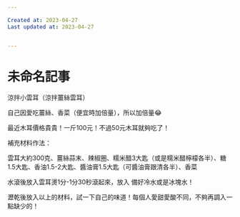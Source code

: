```yaml
---

Created at: 2023-04-27
Last updated at: 2023-04-27


---
```


# 未命名記事


涼拌小雲耳（涼拌薑絲雲耳）

自己因愛吃薑絲、香菜（便宜時加倍量），所以加倍量😂

最近木耳價格貴貴！一斤100元！不過50元木耳就夠吃了！

補充材料作法：

雲耳大約300克、薑絲蒜末、辣椒圈、糯米醋3大匙（或是糯米醋檸檬各半）、糖1.5大匙、香油1.5-2大匙、醬油膏1.5大匙（可醬油膏跟清各半）、香菜

水滾後放入雲耳燙1分-1分30秒滾起來，放入
備好冷水或是冰塊水！

瀝乾後放入以上的材料，試一下自己的味道！每個人愛甜愛酸不同，不夠再調入一點缺少的！


